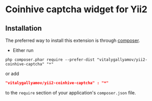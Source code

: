 Coinhive captcha widget for Yii2
================================

Installation
------------
The preferred way to install this extension is through [composer](http://getcomposer.org/download/).

* Either run

```
php composer.phar require --prefer-dist "vitalygallyamov/yii2-coinhive-captcha" "*"
```

or add

```json
"vitalygallyamov/yii2-coinhive-captcha" : "*"
```

to the `require` section of your application's `composer.json` file.